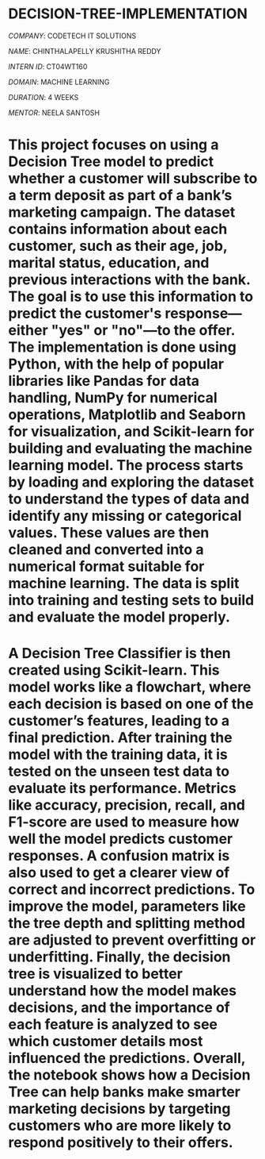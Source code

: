 # DECISION-TREE-IMPLEMENTATION

*COMPANY*: CODETECH IT SOLUTIONS

*NAME*: CHINTHALAPELLY KRUSHITHA REDDY

*INTERN ID*: CT04WT160

*DOMAIN*: MACHINE LEARNING 

*DURATION*: 4 WEEKS

*MENTOR*: NEELA SANTOSH

# This project focuses on using a Decision Tree model to predict whether a customer will subscribe to a term deposit as part of a bank’s marketing campaign. The dataset contains information about each customer, such as their age, job, marital status, education, and previous interactions with the bank. The goal is to use this information to predict the customer's response—either "yes" or "no"—to the offer. The implementation is done using Python, with the help of popular libraries like Pandas for data handling, NumPy for numerical operations, Matplotlib and Seaborn for visualization, and Scikit-learn for building and evaluating the machine learning model. The process starts by loading and exploring the dataset to understand the types of data and identify any missing or categorical values. These values are then cleaned and converted into a numerical format suitable for machine learning. The data is split into training and testing sets to build and evaluate the model properly.

# A Decision Tree Classifier is then created using Scikit-learn. This model works like a flowchart, where each decision is based on one of the customer’s features, leading to a final prediction. After training the model with the training data, it is tested on the unseen test data to evaluate its performance. Metrics like accuracy, precision, recall, and F1-score are used to measure how well the model predicts customer responses. A confusion matrix is also used to get a clearer view of correct and incorrect predictions. To improve the model, parameters like the tree depth and splitting method are adjusted to prevent overfitting or underfitting. Finally, the decision tree is visualized to better understand how the model makes decisions, and the importance of each feature is analyzed to see which customer details most influenced the predictions. Overall, the notebook shows how a Decision Tree can help banks make smarter marketing decisions by targeting customers who are more likely to respond positively to their offers.
